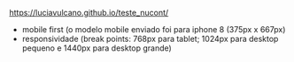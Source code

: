 https://luciavulcano.github.io/teste_nucont/


- mobile first (o modelo mobile enviado foi para iphone 8 (375px x 667px)
- responsividade (break points: 768px para tablet; 1024px para desktop pequeno e 1440px para desktop grande)
